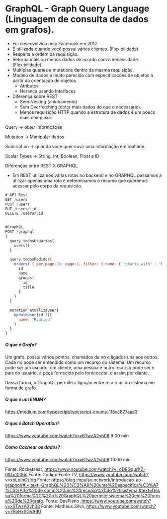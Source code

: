 # GraphQL - Graph Query Language (Linguagem de consulta de dados em grafos).


* Foi desenvolvida pelo Facebook em 2012.
* É utilizada quando você possui vários clientes. (Flexibilidade)
* Respeita a ordem da requisição.
* Retorna mais ou menos dados de acordo com a necessidade. (Flexibilidade)
* Multíplas queries e mutations dentro da mesma requisição. 
* Modelo de dados é muito parecido com especificações de objetos a partir da orientação de objetos.
  * Atributos
  * Herança usando Interfaces
* Diferença sobre REST
  * Sem Nesting (aninhamento)
  * Sem Overfetching (obter mais dados do que o necessário).
  * Menos requisição HTTP quando a estrutura de dados é um pouco mais complexa.


Query -> obter informçãoes

Mutation -> Manipular dados

Subcription -> quando você quer ouvir uma informação em realtime.

Scalar Types -> String, Int, Boolean, Float e ID

Diferenças entre REST X GRAPHQL

- Em REST utilizamos várias rotas no backend e no GRAPHQL passamos a utilizar apenas uma rota e determinamos o recurso que queremos acessar pelo corpo da requisição. 

```js
# API Rest
GET /users
POST /users
PUT /users/:id
DELETE /users/:id
________

#GraphQL
POST /graphql
{
  query todosUsuarios{
    users()
  }
  
  query todosPedidos{
    orders( { per_page:20, page:2, filter: { nome: { "starts_with" : "Rodrigo" } } } ){
      id
      name
      groups{
        id
        title
      }
    }
  }
  
  mutation atualizaUser{
    updateUser(id:1){
      nome: "Rodrigo"
    }
  }
}

```

##### O que é Grafo?
Um grafo, possui vários pontos, chamados de nó e ligados uns aos outros. Cada nó pode ser entendido como um recurso do sistema. Um recurso pode ser um usuário, um cliente, uma pessoa e outro recurso pode ser o país do usuário, a peça fornecida pelo fornecedor, e assim por diante.

Dessa forma, o GraphQL permite a ligação entre recursos do sistema em forma de grafo.

##### O que é um ENUM?
https://medium.com/typescript/typescript-enums-1f5cc877aaa3

##### O que é Batch Operation?
https://www.youtube.com/watch?v=x6TwzA2yh08 9:00 min

##### Como Cachear os dados?
https://www.youtube.com/watch?v=x6TwzA2yh08 10:00 min


Fonte: Rocketseat, https://www.youtube.com/watch?v=oD8GqurXZ-0&t=1006s
Fonte: Código Fonte TV, https://www.youtube.com/watch?v=xbLpIhCsIdg
Fonte: https://blog.impulso.network/introducao-ao-graphql/#:~:text=GraphQL%20%C3%A9%20uma%20especifica%C3%A7%C3%A3o%20de,como%20um%20recurso%20do%20sistema.&text=Dessa%20forma%2C%20o%20GraphQL%20permite,sistema%20em%20forma%20de%20grafo.
Fonte: DevPleno ,https://www.youtube.com/watch?v=x6TwzA2yh08
Fonte: Matheus Silva, https://www.youtube.com/watch?v=7RoHxSGVAdU
